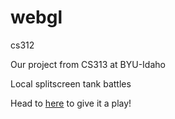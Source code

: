 # webgl
cs312

Our project from CS313 at BYU-Idaho

Local splitscreen tank battles

Head to [here](kpwahnl.github.io/webgl/project.html) to give it a play!
